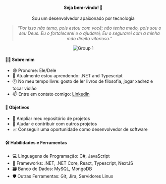 <div align="center">

<h4>Seja bem-vindo! 👋</h4>

 <p>Sou um desenvolvedor apaixonado por tecnologia</p>

>*“Por isso não tema, pois estou com você; não tenha medo, pois sou o seu Deus. Eu o fortalecerei e o ajudarei; Eu o segurarei com a minha mão direita vitoriosa.”*

![Group 1](https://user-images.githubusercontent.com/81364355/185987316-4fcb8951-cf82-461c-9828-b42c018dbf1c.png)
</div>

#### 👨‍💻 Sobre mim

- 😄 Pronome: Ele/Dele 
- 🌱 Atualmente estou aprendendo: .NET and Typescript
- 🕐 No meu tempo livre: gosto de ler livros de filosofia, jogar xadrez e tocar violão
- 📫 Entre em contato comigo: [LinkedIn](https://www.linkedin.com/in/wilsonsdr/)


#### 🎯 Objetivos 

- 📂 Ampliar meu repositório de projetos
- 🤝 Ajudar e contribuir com outros projetos
- 📈 Conseguir uma oportunidade como desenvolvedor de software

#### 🛠️ Habilidades e Ferramentas

- 💻 Linguagens de Programação: C#, JavaScript
- 🧰 Frameworks: .NET, .NET Core, React, Typescript, NextJS
- 🗃️ Banco de Dados: MySQL, MongoDB
- 🛡️ Outras Ferramentas: Git, Jira, Servidores Linux
